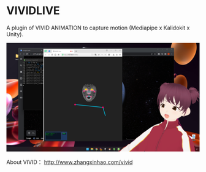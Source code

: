# VIVIDLIVE
 
A plugin of VIVID ANIMATION to capture motion (Mediapipe x Kalidokit x Unity).


![1](https://raw.githubusercontent.com/DASTUDIO/VIVIDLIVE/master/img/1.png)


About VIVID：
http://www.zhangxinhao.com/vivid